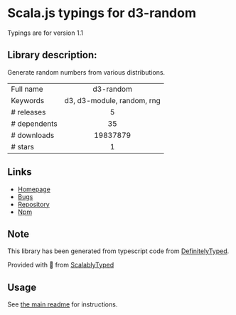 
# Scala.js typings for d3-random

Typings are for version 1.1

## Library description:
Generate random numbers from various distributions.

|                    |                 |
| ------------------ | :-------------: |
| Full name          | d3-random |
| Keywords           | d3, d3-module, random, rng |
| # releases         | 5 |
| # dependents       | 35 |
| # downloads        | 19837879 |
| # stars            | 1 |

## Links
- [Homepage](https://d3js.org/d3-random/)
- [Bugs](https://github.com/d3/d3-random/issues)
- [Repository](https://github.com/d3/d3-random)
- [Npm](https://www.npmjs.com/package/d3-random)
    


## Note
This library has been generated from typescript code from [DefinitelyTyped](https://definitelytyped.org).

Provided with :purple_heart: from [ScalablyTyped](https://github.com/oyvindberg/ScalablyTyped)

## Usage
See [the main readme](../../readme.md) for instructions.


